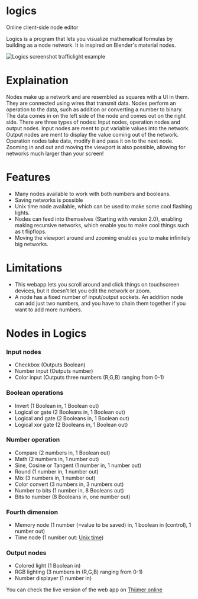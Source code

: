# logics
Online client-side node editor

Logics is a program that lets you visualize mathematical formulas by building as a node network. It is inspired on Blender's material nodes.

![Logics screenshot trafficlight example](https://thijmer.nl/images/Logics_screenshot_1.png)

# Explaination
Nodes make up a network and are resembled as squares with a UI in them. They are connected using wires that transmit data.
Nodes perform an operation to the data, such as addition or converting a number to binary.
The data comes in on the left side of the node and comes out on the right side. There are three types of nodes: Input nodes, operation nodes and output nodes.
Input nodes are ment to put variable values into the network. Output nodes are ment to display the value coming out of the network. Operation nodes take data, modify it and pass it on to the next node.
Zooming in and out and moving the viewport is also possible, allowing for networks much larger than your screen!

# Features
 - Many nodes available to work with both numbers and booleans.
 - Saving networks is possible
 - Unix time node available, which can be used to make some cool flashing lights.
 - Nodes can feed into themselves (Starting with version 2.0), enabling making recursive networks, which enable you to make cool things such as t flipflops.
 - Moving the viewport around and zooming enables you to make infinitely big networks.

# Limitations
 - This webapp lets you scroll around and click things on touchscreen devices, but it doesn't let you edit the network or zoom.
 - A node has a fixed number of input/output sockets. An addition node can add just two numbers, and  you have to chain them together if you want to add more numbers.



# Nodes in Logics
### Input nodes
 - Checkbox (Outputs Boolean)
 - Number input (Outputs number)
 - Color input (Outputs three numbers (R,G,B) ranging from 0-1)

### Boolean operations
 - Invert (1 Boolean in, 1 Boolean out)
 - Logical or gate (2 Booleans in, 1 Boolean out)
 - Logical and gate (2 Booleans in, 1 Boolean out)
 - Logical xor gate (2 Booleans in, 1 Boolean out)

### Number operation
 - Compare (2 numbers in, 1 Boolean out)
 - Math (2 numbers in, 1 number out)
 - Sine, Cosine or Tangent (1 number in, 1 number out)
 - Round (1 number in, 1 number out)
 - Mix (3 numbers in, 1 number out)
 - Color convert (3 numbers in, 3 numbers out)
 - Number to bits (1 number in, 8 Booleans out)
 - Bits to number (8 Booleans in, one number out)

### Fourth dimension
 - Memory node (1 number (=value to be saved) in, 1 boolean in (control), 1 number out)
 - Time node (1 number out: [Unix time](https://en.wikipedia.org/wiki/Unix_time))

### Output nodes
 - Colored light (1 Boolean in)
 - RGB lighting (3 numbers in (R,G,B) ranging from 0-1)
 - Number displayer (1 number in)

You can check the live version of the web app on [Thijmer online](https://thijmer.nl/logics/)
